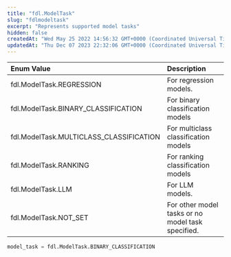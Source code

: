 ```yaml
---
title: "fdl.ModelTask"
slug: "fdlmodeltask"
excerpt: "Represents supported model tasks"
hidden: false
createdAt: "Wed May 25 2022 14:56:32 GMT+0000 (Coordinated Universal Time)"
updatedAt: "Thu Dec 07 2023 22:32:06 GMT+0000 (Coordinated Universal Time)"
---
```

| Enum Value                              | Description                                       |
| :-------------------------------------- | :------------------------------------------------ |
| fdl.ModelTask.REGRESSION                | For regression models.                            |
| fdl.ModelTask.BINARY_CLASSIFICATION     | For binary classification models                  |
| fdl.ModelTask.MULTICLASS_CLASSIFICATION | For multiclass classification models              |
| fdl.ModelTask.RANKING                   | For ranking classification models                 |
| fdl.ModelTask.LLM                       | For LLM models.                                   |
| fdl.ModelTask.NOT_SET                   | For other model tasks or no model task specified. |

```python Usage
model_task = fdl.ModelTask.BINARY_CLASSIFICATION
```
